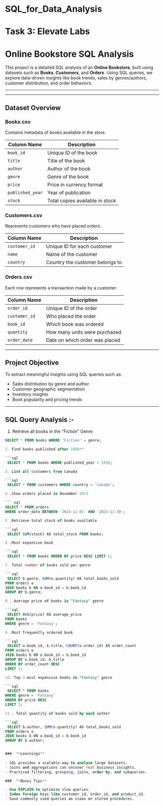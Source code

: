 # SQL_for_Data_Analysis

# Task 3: Elevate Labs

# Online Bookstore SQL Analysis

This project is a detailed SQL analysis of an **Online Bookstore**, built using datasets such as **Books**, **Customers**, and **Orders**. Using SQL queries, we explore data-driven insights like book trends, sales by genres/authors, customer distribution, and order behaviors.

---

---

##  Dataset Overview

### Books.csv
Contains metadata of books available in the store.

| Column Name      | Description                      |
|------------------|----------------------------------|
| `book_id`        | Unique ID of the book            |
| `title`          | Title of the book                |
| `author`         | Author of the book               |
| `genre`          | Genre of the book                |
| `price`          | Price in currency format         |
| `published_year` | Year of publication              |
| `stock`          | Total copies available in stock  |

### Customers.csv
Represents customers who have placed orders.

| Column Name  | Description                   |
|--------------|-------------------------------|
| `customer_id`| Unique ID for each customer   |
| `name`       | Name of the customer          |
| `country`    | Country the customer belongs to|

### Orders.csv
Each row represents a transaction made by a customer.

| Column Name  | Description                           |
|--------------|---------------------------------------|
| `order_id`   | Unique ID of the order                |
| `customer_id`| Who placed the order                  |
| `book_id`    | Which book was ordered                |
| `quantity`   | How many units were purchased         |
| `order_date` | Date on which order was placed        |

---

## Project Objective

To extract meaningful insights using SQL queries such as:
- Sales distribution by genre and author
- Customer geographic segmentation
- Inventory insights
- Book popularity and pricing trends

---


## SQL Query Analysis :-


1. Retrieve all books in the "Fiction" Genre
``` sql
SELECT * FROM books WHERE 'Fiction' = genre;

2. Find books published after 1950**

```sql
 SELECT * FROM books WHERE published_year > 1950;

3. List all customers from Canada

```sql
 SELECT * FROM customers WHERE country = 'Canada';

4 .Show orders placed in November 2023

``` sql
SELECT * FROM orders 
WHERE order_date BETWEEN '2023-11-01' AND '2023-11-30';

5 .Retrieve total stock of books available

```sql
 SELECT SUM(stock) AS total_stock FROM books;

6 .Most expensive book

```sql
 SELECT * FROM books ORDER BY price DESC LIMIT 1;

7. Total number of books sold per genre

```sql
 SELECT b.genre, SUM(o.quantity) AS total_books_sold 
FROM orders o 
JOIN books b ON o.book_id = b.book_id 
GROUP BY b.genre;

8 . Average price of books in "Fantasy" genre

```sql
 SELECT AVG(price) AS average_price 
FROM books 
WHERE genre = 'Fantasy';

9 .Most frequently ordered book

```sql
 SELECT o.book_id, b.title, COUNT(o.order_id) AS order_count 
FROM orders o 
JOIN books b ON o.book_id = b.book_id 
GROUP BY o.book_id, b.title 
ORDER BY order_count DESC 
LIMIT 1;

10. Top 3 most expensive books in "Fantasy" genre

```sql
 SELECT * FROM books 
WHERE genre = 'Fantasy' 
ORDER BY price DESC 
LIMIT 3;

11 . Total quantity of books sold by each author

```sql
 SELECT b.author, SUM(o.quantity) AS total_books_sold 
FROM orders o 
JOIN books b ON o.book_id = b.book_id 
GROUP BY b.author;


###  **Learnings**
 
- SQL provides a scalable way to analyze large datasets.
- Joins and aggregations can uncover real business insights.
- Practiced filtering, grouping, joins, order by, and subqueries.

###  **Bonus Tips**

- Use EXPLAIN to optimize slow queries.
- Index foreign keys like customer_id, order_id, and product_id.
- Save commonly used queries as views or stored procedures.

 




